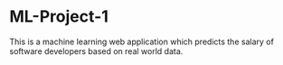 # ML-Project-1
This is a machine learning web application which predicts the salary of software developers based on real world data. 
